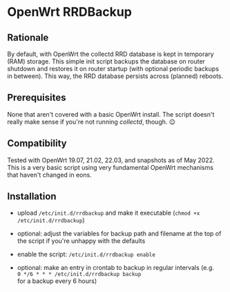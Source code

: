 # OpenWrt RRDBackup


## Rationale

By default, with OpenWrt the collectd RRD database is kept in temporary (RAM) storage. This simple init script backups the database on router shutdown and restores it on router startup (with optional periodic backups in between). This way, the RRD database persists across (planned) reboots.

## Prerequisites

None that aren't covered with a basic OpenWrt install. The script doesn't really make sense if you're not running _collectd_, though. :wink:

## Compatibility

Tested with OpenWrt 19.07, 21.02, 22.03, and snapshots as of May 2022. This is a very basic script using very fundamental OpenWrt mechanisms that haven't changed in eons.

## Installation

* upload `/etc/init.d/rrdbackup` and make it executable (`chmod +x /etc/init.d/rrdbackup`)

* optional: adjust the variables for backup path and filename at the top of the script if you're unhappy with the defaults

* enable the script: `/etc/init.d/rrdbackup enable`

* optional: make an entry in crontab to backup in regular intervals (e.g.  
  `0 */6 * * * /etc/init.d/rrdbackup backup`  
  for a backup every 6 hours)